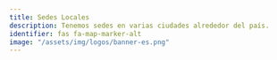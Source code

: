```yaml
---
title: Sedes Locales
description: Tenemos sedes en varias ciudades alrededor del país.
identifier: fas fa-map-marker-alt
image: "/assets/img/logos/banner-es.png"
---
```

